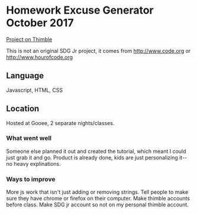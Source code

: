 # Homework Excuse Generator October 2017

[Project on Thimble](https://thimble.mozilla.org/en-US/user/thrilla925/1223351/)

This is not an original SDG Jr project, it comes from <http://www.code.org> or <http://www.hourofcode.org>

## Language

Javascript, HTML, CSS

## Location

Hosted at Gooee, 2 separate nights/classes.

### What went well

Someone else planned it out and created the tutorial, which meant I could just grab it and go.  Product is already done, kids are just personalizing it--no heavy explinations.

### Ways to improve

More js work that isn't just adding or removing strings.
Tell people to make sure they have chrome or firefox on their computer.
Make thimble accounts before class.
Make SDG jr account so not on my personal thimble account.